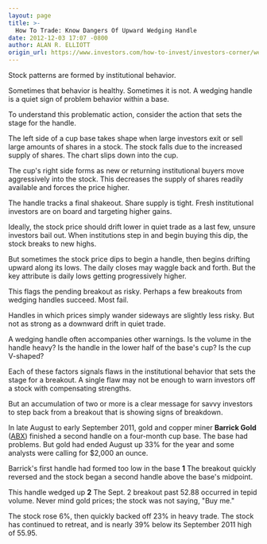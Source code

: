 ```yaml
---
layout: page
title: >-
  How To Trade: Know Dangers Of Upward Wedging Handle
date: 2012-12-03 17:07 -0800
author: ALAN R. ELLIOTT
origin_url: https://www.investors.com/how-to-invest/investors-corner/wedging-handles-signal-a-weak-breakout
---
```





Stock patterns are formed by institutional behavior.


Sometimes that behavior is healthy. Sometimes it is not. A wedging handle is a quiet sign of problem behavior within a base.


To understand this problematic action, consider the action that sets the stage for the handle.


The left side of a cup base takes shape when large investors exit or sell large amounts of shares in a stock. The stock falls due to the increased supply of shares. The chart slips down into the cup.


The cup's right side forms as new or returning institutional buyers move aggressively into the stock. This decreases the supply of shares readily available and forces the price higher.


The handle tracks a final shakeout. Share supply is tight. Fresh institutional investors are on board and targeting higher gains.


Ideally, the stock price should drift lower in quiet trade as a last few, unsure investors bail out. When institutions step in and begin buying this dip, the stock breaks to new highs.


But sometimes the stock price dips to begin a handle, then begins drifting upward along its lows. The daily closes may waggle back and forth. But the key attribute is daily lows getting progressively higher.


This flags the pending breakout as risky. Perhaps a few breakouts from wedging handles succeed. Most fail.


Handles in which prices simply wander sideways are slightly less risky. But not as strong as a downward drift in quiet trade.


A wedging handle often accompanies other warnings. Is the volume in the handle heavy? Is the handle in the lower half of the base's cup? Is the cup V-shaped?


Each of these factors signals flaws in the institutional behavior that sets the stage for a breakout. A single flaw may not be enough to warn investors off a stock with compensating strengths.


But an accumulation of two or more is a clear message for savvy investors to step back from a breakout that is showing signs of breakdown.


In late August to early September 2011, gold and copper miner  **Barrick Gold** ([ABX](https://research.investors.com/quote.aspx?symbol=ABX)) finished a second handle on a four-month cup base. The base had problems. But gold had ended August up 33% for the year and some analysts were calling for \$2,000 an ounce.


Barrick's first handle had formed too low in the base **1** The breakout quickly reversed and the stock began a second handle above the base's midpoint.


This handle wedged up **2** The Sept. 2 breakout past 52.88 occurred in tepid volume. Never mind gold prices; the stock was not saying, "Buy me."


The stock rose 6%, then quickly backed off 23% in heavy trade. The stock has continued to retreat, and is nearly 39% below its September 2011 high of 55.95.




